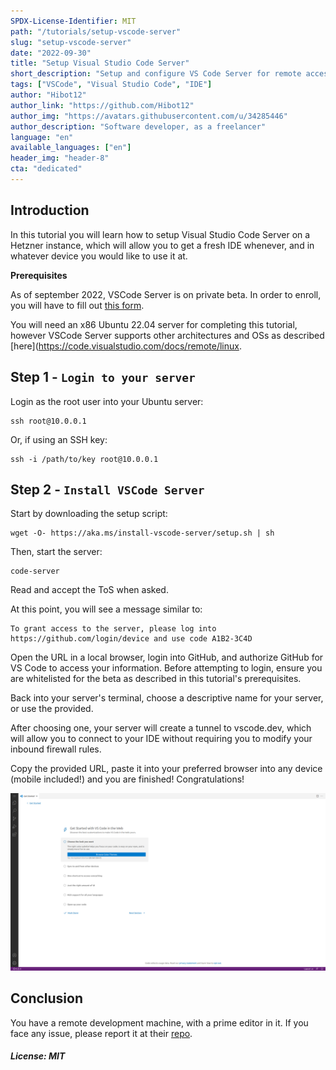 ```yaml
---
SPDX-License-Identifier: MIT
path: "/tutorials/setup-vscode-server"
slug: "setup-vscode-server"
date: "2022-09-30"
title: "Setup Visual Studio Code Server"
short_description: "Setup and configure VS Code Server for remote access"
tags: ["VSCode", "Visual Studio Code", "IDE"]
author: "Hibot12"
author_link: "https://github.com/Hibot12"
author_img: "https://avatars.githubusercontent.com/u/34285446"
author_description: "Software developer, as a freelancer"
language: "en"
available_languages: ["en"]
header_img: "header-8"
cta: "dedicated"
---
```


## Introduction

In this tutorial you will learn how to setup Visual Studio Code Server on a Hetzner instance, which will allow you to get a fresh IDE whenever, and in whatever device you would like to use it at.

**Prerequisites**

As of september 2022, VSCode Server is on private beta. In order to enroll, you will have to fill out [this form](https://aka.ms/vscode-server-signup).

You will need an x86 Ubuntu 22.04 server for completing this tutorial, however VSCode Server supports other architectures and OSs as described [here](https://code.visualstudio.com/docs/remote/linux.

## Step 1 - `Login to your server`

Login as the root user into your Ubuntu server:

```shell
ssh root@10.0.0.1
```

Or, if using an SSH key:

```shell
ssh -i /path/to/key root@10.0.0.1
```

## Step 2 - `Install VSCode Server`

Start by downloading the setup script:

```shell
wget -O- https://aka.ms/install-vscode-server/setup.sh | sh
```

Then, start the server:

```shell
code-server
```
Read and accept the ToS when asked.

At this point, you will see a message similar to:

```console
To grant access to the server, please log into https://github.com/login/device and use code A1B2-3C4D
```
Open the URL in a local browser, login into GitHub, and authorize GitHub for VS Code to access your information. Before attempting to login, ensure you are whitelisted for the beta as described in this tutorial's prerequisites.

Back into your server's terminal, choose a descriptive name for your server, or use the provided.

After choosing one, your server will create a tunnel to vscode.dev, which will allow you to connect to your IDE without requiring you to modify your inbound firewall rules.

Copy the provided URL, paste it into your preferred browser into any device (mobile included!) and you are finished! Congratulations!

![Sample Visual Studio Code Server setup](images/01-vscode.png)

## Conclusion

You have a remote development machine, with a prime editor in it. If you face any issue, please report it at their [repo](https://github.com/microsoft/vscode-remote-release/issues).

##### License: MIT

<!--

Contributor's Certificate of Origin

By making a contribution to this project, I certify that:

(a) The contribution was created in whole or in part by me and I have
    the right to submit it under the license indicated in the file; or

(b) The contribution is based upon previous work that, to the best of my
    knowledge, is covered under an appropriate license and I have the
    right under that license to submit that work with modifications,
    whether created in whole or in part by me, under the same license
    (unless I am permitted to submit under a different license), as
    indicated in the file; or

(c) The contribution was provided directly to me by some other person
    who certified (a), (b) or (c) and I have not modified it.

(d) I understand and agree that this project and the contribution are
    public and that a record of the contribution (including all personal
    information I submit with it, including my sign-off) is maintained
    indefinitely and may be redistributed consistent with this project
    or the license(s) involved.

Signed-off-by: [Hibot12 jpperezrocha@gmail.com]

-->
